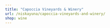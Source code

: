 ```yaml
---
title: "Capoccia Vineyards & Winery"
url: /niskayuna/capoccia-vineyards-and-winery/
shop: wine
---
```

